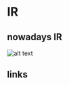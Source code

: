 # IR
## nowadays IR
![alt text](https://4.bp.blogspot.com/-3cWrY7tjhdg/XdZMbMTD8XI/AAAAAAAABFc/OEWImWJ7S2IbdwlTKnA-57GMw231DaPdgCLcBGAsYHQ/s1600/0_4hrhTgHlQ-c1xmUR.png "Some IR")

## links
